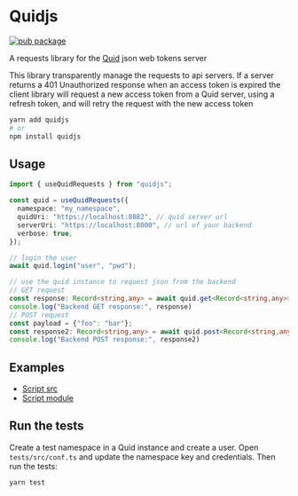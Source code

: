 # Quidjs

[![pub package](https://img.shields.io/npm/v/quidjs)](https://www.npmjs.com/package/quidjs)

A requests library for the [Quid](https://github.com/synw/quid) json web tokens server

This library transparently manage the requests to api servers. If a server returns a 401 Unauthorized response
when an access token is expired the client library will request a new access token from a Quid server, using a refresh
token, and will retry the request with the new access token

```bash
yarn add quidjs
# or
npm install quidjs
```

## Usage

```typescript
import { useQuidRequests } from "quidjs";

const quid = useQuidRequests({
  namespace: "my_namespace",
  quidUri: "https://localhost:8082", // quid server url
  serverUri: "https://localhost:8000", // url of your backend
  verbose: true,
});

// login the user
await quid.login("user", "pwd");

// use the quid instance to request json from the backend
// GET request
const response: Record<string,any> = await quid.get<Record<string,any>>("/api/get");
console.log("Backend GET response:", response)
// POST request
const payload = {"foo": "bar"};
const response2: Record<string,any> = await quid.post<Record<string,any>>("/api/post", payload);
console.log("Backend POST response:", response2)
```

## Examples

- [Script src](examples/umd)
- [Script module](examples/esm)

## Run the tests

Create a test namespace in a Quid instance and create a user. Open `tests/src/conf.ts` and
update the namespace key and credentials. Then run the tests:

```
yarn test
```


